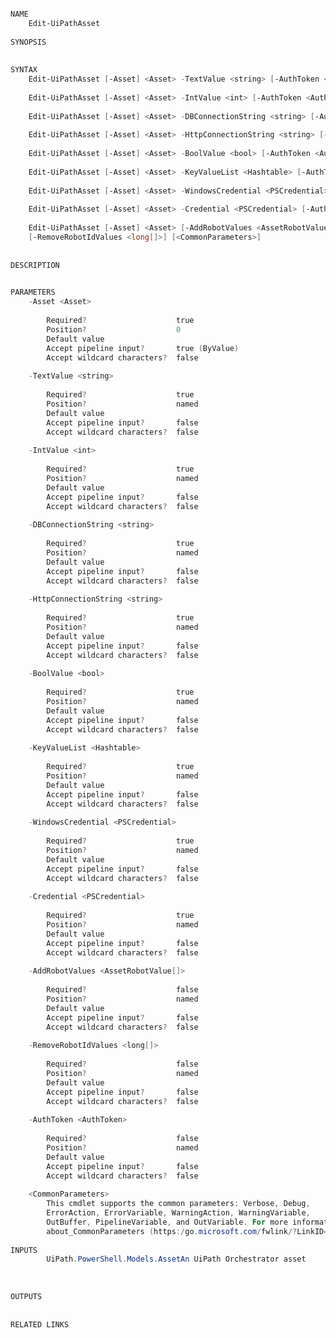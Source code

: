 ﻿```PowerShell

NAME
    Edit-UiPathAsset
    
SYNOPSIS
    
    
SYNTAX
    Edit-UiPathAsset [-Asset] <Asset> -TextValue <string> [-AuthToken <AuthToken>] [<CommonParameters>]
    
    Edit-UiPathAsset [-Asset] <Asset> -IntValue <int> [-AuthToken <AuthToken>] [<CommonParameters>]
    
    Edit-UiPathAsset [-Asset] <Asset> -DBConnectionString <string> [-AuthToken <AuthToken>] [<CommonParameters>]
    
    Edit-UiPathAsset [-Asset] <Asset> -HttpConnectionString <string> [-AuthToken <AuthToken>] [<CommonParameters>]
    
    Edit-UiPathAsset [-Asset] <Asset> -BoolValue <bool> [-AuthToken <AuthToken>] [<CommonParameters>]
    
    Edit-UiPathAsset [-Asset] <Asset> -KeyValueList <Hashtable> [-AuthToken <AuthToken>] [<CommonParameters>]
    
    Edit-UiPathAsset [-Asset] <Asset> -WindowsCredential <PSCredential> [-AuthToken <AuthToken>] [<CommonParameters>]
    
    Edit-UiPathAsset [-Asset] <Asset> -Credential <PSCredential> [-AuthToken <AuthToken>] [<CommonParameters>]
    
    Edit-UiPathAsset [-Asset] <Asset> [-AddRobotValues <AssetRobotValue[]>] [-AuthToken <AuthToken>] 
    [-RemoveRobotIdValues <long[]>] [<CommonParameters>]
    
    
DESCRIPTION
    

PARAMETERS
    -Asset <Asset>
        
        Required?                    true
        Position?                    0
        Default value                
        Accept pipeline input?       true (ByValue)
        Accept wildcard characters?  false
        
    -TextValue <string>
        
        Required?                    true
        Position?                    named
        Default value                
        Accept pipeline input?       false
        Accept wildcard characters?  false
        
    -IntValue <int>
        
        Required?                    true
        Position?                    named
        Default value                
        Accept pipeline input?       false
        Accept wildcard characters?  false
        
    -DBConnectionString <string>
        
        Required?                    true
        Position?                    named
        Default value                
        Accept pipeline input?       false
        Accept wildcard characters?  false
        
    -HttpConnectionString <string>
        
        Required?                    true
        Position?                    named
        Default value                
        Accept pipeline input?       false
        Accept wildcard characters?  false
        
    -BoolValue <bool>
        
        Required?                    true
        Position?                    named
        Default value                
        Accept pipeline input?       false
        Accept wildcard characters?  false
        
    -KeyValueList <Hashtable>
        
        Required?                    true
        Position?                    named
        Default value                
        Accept pipeline input?       false
        Accept wildcard characters?  false
        
    -WindowsCredential <PSCredential>
        
        Required?                    true
        Position?                    named
        Default value                
        Accept pipeline input?       false
        Accept wildcard characters?  false
        
    -Credential <PSCredential>
        
        Required?                    true
        Position?                    named
        Default value                
        Accept pipeline input?       false
        Accept wildcard characters?  false
        
    -AddRobotValues <AssetRobotValue[]>
        
        Required?                    false
        Position?                    named
        Default value                
        Accept pipeline input?       false
        Accept wildcard characters?  false
        
    -RemoveRobotIdValues <long[]>
        
        Required?                    false
        Position?                    named
        Default value                
        Accept pipeline input?       false
        Accept wildcard characters?  false
        
    -AuthToken <AuthToken>
        
        Required?                    false
        Position?                    named
        Default value                
        Accept pipeline input?       false
        Accept wildcard characters?  false
        
    <CommonParameters>
        This cmdlet supports the common parameters: Verbose, Debug,
        ErrorAction, ErrorVariable, WarningAction, WarningVariable,
        OutBuffer, PipelineVariable, and OutVariable. For more information, see 
        about_CommonParameters (https:/go.microsoft.com/fwlink/?LinkID=113216). 
    
INPUTS
        UiPath.PowerShell.Models.AssetAn UiPath Orchestrator asset
    
    
    
OUTPUTS
    
    
RELATED LINKS



```
